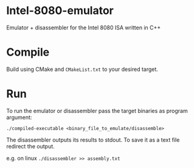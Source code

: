# Intel-8080-emulator
Emulator + disassembler for the Intel 8080 ISA written in C++

# Compile

Build using CMake and `CMakeList.txt` to your desired target.

# Run

To run the emulator or disassembler pass the target binaries as program argument:

`./compiled-executable <binary_file_to_emulate/disassemble>`

The disassembler outputs its results to stdout. To save it as a text file redirect the output.

e.g. on linux `./disassembler >> assembly.txt `
